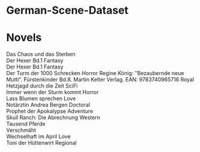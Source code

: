 # German-Scene-Dataset

# Novels

Das Chaos und das Sterben  <br>
Der Hexer Bd.1 Fantasy <br>
Der Hexer Bd.1 Fantasy <br>
Der Turm der 1000 Schrecken Horror 
Regine König: "Bezaubernde neue Mutti". Fürstenkinder Bd.8. Martin Kelter Verlag. EAN: 9783740965716 Royal <br>
Hetzjagd durch die Zeit SciFi <br>
Immer wenn der Sturm kommt Horror <br>
Lass Blumen sprechen Love <br>
Notärztin Andrea Bergen Doctoral <br>
Prophet der Apokalypse Adventure <br>
Skull Ranch: Die Abrechnung Western <br>
Tausend Pferde  <br>
Verschmäht <br>
Wechselhaft im April Love <br>
Toni der Hüttenwirt Regional <br>
